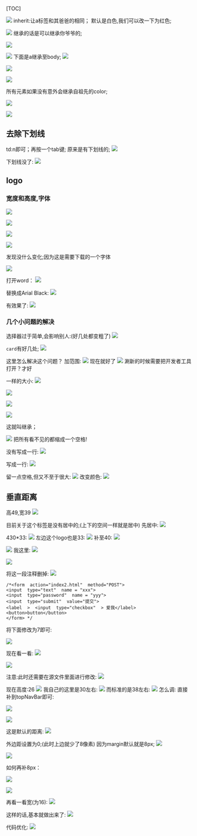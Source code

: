 [TOC]


![]((10_1)css_files/6dd0c449-e686-4120-8cad-aa973b91531d.png)
inherit:让a标签和其爸爸的相同；
默认是白色,我们可以改一下为红色;



![]((10_1)css_files/b0daddc4-84df-4d26-a4c9-c15e78666c23.png)
继承的话是可以继承你爷爷的;

![]((10_1)css_files/4e1fa459-62c8-43b9-978e-9bb93a608a81.png)

![]((10_1)css_files/82dc2a0d-5a2c-4b6f-93c0-4407906e56e8.png)
下面是a继承至body;
![]((10_1)css_files/70b01b8f-55d4-487f-9f8a-ddecafd6f16f.png)


![]((10_1)css_files/b69335d5-0cf7-4804-8f24-cc478dd12aa3.png)

![]((10_1)css_files/67d26d05-4ded-4fea-845d-e39b2735b15b.png)

所有元素如果没有意外会继承自祖先的color;

![]((10_1)css_files/d1b787f3-9f40-4588-bf09-814057f5ff58.png)


![]((10_1)css_files/e7cbcf25-ead1-4011-a201-bc13648fb342.png)

## 去除下划线

td:n即可；再按一个tab键;
原来是有下划线的;
![]((10_1)css_files/3a3dc627-16fb-4dd7-a99b-0097169c749b.png)

下划线没了:
![]((10_1)css_files/0a6aa2bc-94a7-44ef-bd3f-092b8585cbbc.png)
## logo

### 宽度和高度,字体
![]((10_1)css_files/1afb8785-d41b-49a4-9d9b-aa292cfa0443.jpg)





![]((10_1)css_files/bac9ca2b-edd1-48b3-b381-e8a36c5b198a.png)

![]((10_1)css_files/f046408b-f253-46fd-adee-806baec34daf.png)


![]((10_1)css_files/f374a0fc-7c3b-4d47-a5cd-507292745010.png)

发现没什么变化;因为这是需要下载的一个字体

![]((10_1)css_files/9a7f1c0b-16bf-4a83-981b-9121c2a6a653.jpg)

打开word：
![]((10_1)css_files/356797ca-df9d-4c2a-9063-204f9b2cee96.jpg)


替换成Arial Black:
![]((10_1)css_files/a051dfe1-3f62-40db-9017-280a97a2ae59.png)

有效果了:
![]((10_1)css_files/0bf3818a-f2a2-4ffc-831b-c4cf360357c5.png)
### 几个小问题的解决
选择器过于简单,会影响别人:(好几处都变粗了)
![]((10_1)css_files/a0ec00a8-ea12-473d-8961-2b88dfb8d7c8.png)

`card`有好几处;
![]((10_1)css_files/67992cbb-338d-46da-870d-3f3464b70977.png)

这里怎么解决这个问题？
加范围:
![]((10_1)css_files/f549ca1f-a660-4393-811a-fc1f2018718a.jpg)
现在就好了
![]((10_1)css_files/fec795de-fd38-451c-82e1-d1e655f15b9f.png)
涮新的时候需要把开发者工具打开？才好

一样的大小:
![]((10_1)css_files/a4cfe3b1-708e-4477-8436-25abf1cfab18.png)


![]((10_1)css_files/251457ce-a7c8-4304-9924-4ec69a294e76.png)


![]((10_1)css_files/ab503b45-5ffc-4e8e-b332-6a405fc46064.png)

![]((10_1)css_files/fd001eb2-308d-48a8-9744-9af420a3f1d1.png)

这就叫继承；

![]((10_1)css_files/a9e347fa-500f-477b-bf24-e40ab0166ab5.jpg)
把所有看不见的都缩成一个空格!

没有写成一行:
![]((10_1)css_files/fb0bdb39-f74d-4ec1-a655-e901013c79eb.png)

写成一行:
![]((10_1)css_files/c4ccf2c2-c94d-4229-a01b-bc80f0528ba2.png)

留一点空格,但又不至于很大:
![]((10_1)css_files/475e5e12-ffdb-4da5-a9a4-827681692fda.png)
改变颜色:
![]((10_1)css_files/9e109e00-b0c2-4188-9acc-6b2d9b7b6c45.png)

## 垂直距离
高49,宽39
![]((10_1)css_files/8903bbee-2287-4082-825b-011bc710b30e.jpg)

目前关于这个标签是没有居中的;(上下的空间一样就是居中)
先居中:
![]((10_1)css_files/958c6b80-1ac3-4e20-84bb-80f4475d6dad.png)


430*33:
![]((10_1)css_files/cd7f43a9-a3ab-49fe-acc2-9f59ba55b33c.jpg)
左边这个logo也是33:
![]((10_1)css_files/051c15e5-51ff-43f5-8b99-8504e5892b54.jpg)
补至40:
![]((10_1)css_files/d94c3fa3-10e8-4672-9917-c0c5747bea61.jpg)

![]((10_1)css_files/d1443a13-5975-4b37-b7e5-8a1feef458a9.jpg)
我这里:
![]((10_1)css_files/24bcd21e-245c-4b90-b39f-63c956b7b4fc.png)

![]((10_1)css_files/01156082-eefe-40fe-a1ef-8ff54513672d.png)

将这一段注释删掉:
![]((10_1)css_files/01f596ed-a958-46d3-be0d-fdcd001c4438.png)
```
/*<form  action="index2.html"  method="POST">
<input  type="text"  name = "xxx">
<input  type="password"  name = "yyy">
<input  type="submit"  value="提交">
<label  >  <input  type="checkbox"  > 爱我</label>
<button>button</button>
</form> */

```

将下面修改为7即可:

![]((10_1)css_files/abe474e1-7f21-4688-9ed4-90f0cad70d6a.png)

现在看一看:
![]((10_1)css_files/a33eec3a-030b-41a9-af8a-51df0b2e1f46.png)


![]((10_1)css_files/6eff1a0f-6d56-41ec-b19f-df3d07b93421.png)

注意:此时还需要在源文件里面进行修改:
![]((10_1)css_files/7f3f3603-458b-4480-aaf9-0b7e531c0a50.png)


现在高度:26
![]((10_1)css_files/3623f21d-e5db-415b-a1b4-b086aa9cd58f.jpg)
我自己的这里是30左右:
![]((10_1)css_files/245b3b7e-4c42-4178-983f-e6a29456faea.jpg)
而标准的是38左右:
![]((10_1)css_files/1730aa9a-30b2-4bc5-8bd3-fc93c2196554.jpg)
怎么调:
直接补到topNavBar即可:

![]((10_1)css_files/9a568fc4-ef70-49d6-844a-cba5485beaa1.png)

![]((10_1)css_files/4c799dd2-e772-44d7-8b7e-ec60fec8f05f.jpg)

这是默认的距离:
![]((10_1)css_files/b0273248-b2da-489e-9a65-32ac8abd148b.png)

外边距设置为0;(此时上边就少了8像素)
因为margin默认就是8px;
![]((10_1)css_files/1cbc5b92-619c-44e7-a49a-9e9d13523f41.png)


![]((10_1)css_files/8577433e-d402-492e-8166-8db419361a1e.png)

如何再补8px：

![]((10_1)css_files/8d14d676-2913-4314-b876-3077c832a78c.png)


![]((10_1)css_files/ab0e35f0-4460-4e8d-9490-4ab63628850a.png)

再看一看宽(为16):
![]((10_1)css_files/ed3c2c25-1232-4b0e-9489-0dd5de02520b.jpg)

这样的话,基本就做出来了:
![]((10_1)css_files/1d5f5328-2e84-403d-a3af-cd218bb8aaaa.png)


代码优化:
![]((10_1)css_files/b9f62b62-1fb8-490d-81b8-5e553a68c113.jpg)